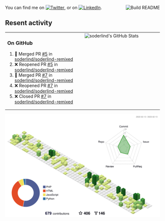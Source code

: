 
<a href="https://github.com/soderlind/soderlind/actions"><img src="https://github.com/soderlind/soderlind/workflows/Build%20README/badge.svg" align="right" alt="Build README"></a>

<!-- Actual text -->
You can find me on [![Twitter][1.2]][1], or on [![LinkedIn][2.2]][2].

<!-- Icons -->

[1.2]: http://i.imgur.com/wWzX9uB.png (twitter icon without padding)
[2.2]: https://raw.githubusercontent.com/MartinHeinz/MartinHeinz/master/linkedin-3-16.png (LinkedIn icon without padding)

<!-- Links to your social media accounts -->

[1]: https://twitter.com/soderlind
[2]: https://www.linkedin.com/in/soderlind/

## Resent activity

<table width="100%" border="0"><tr><td width="49%">

### On GitHub

<!--START_SECTION:activity-->
1. 🎉 Merged PR [#5](https://github.com/soderlind/soderlind-remixed/pull/5) in [soderlind/soderlind-remixed](https://github.com/soderlind/soderlind-remixed)
2. ❌ Reopened PR [#5](https://github.com/soderlind/soderlind-remixed/pull/5) in [soderlind/soderlind-remixed](https://github.com/soderlind/soderlind-remixed)
3. 🎉 Merged PR [#7](https://github.com/soderlind/soderlind-remixed/pull/7) in [soderlind/soderlind-remixed](https://github.com/soderlind/soderlind-remixed)
4. ❌ Reopened PR [#7](https://github.com/soderlind/soderlind-remixed/pull/7) in [soderlind/soderlind-remixed](https://github.com/soderlind/soderlind-remixed)
5. ❌ Closed PR [#7](https://github.com/soderlind/soderlind-remixed/pull/7) in [soderlind/soderlind-remixed](https://github.com/soderlind/soderlind-remixed)
<!--END_SECTION:activity-->
  </td>
<td width="49%" valign="top">
  <img   alt="soderlind's GitHub Stats" src="https://awesome-github-stats.azurewebsites.net/user-stats/soderlind?cardType=level-alternate&Title=FFFFFF&Border=FFFFFF" />
</td></tr></table>


![](./profile-3d-contrib/profile-green-animate.svg)


